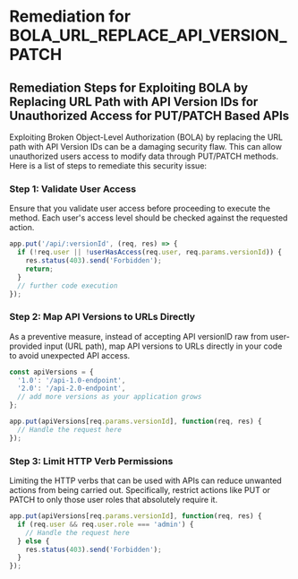 # Remediation for BOLA_URL_REPLACE_API_VERSION_PATCH

## Remediation Steps for Exploiting BOLA by Replacing URL Path with API Version IDs for Unauthorized Access for PUT/PATCH Based APIs

Exploiting Broken Object-Level Authorization (BOLA) by replacing the URL path with API Version IDs can be a damaging security flaw. This can allow unauthorized users access to modify data through PUT/PATCH methods. Here is a list of steps to remediate this security issue:

### Step 1: Validate User Access
Ensure that you validate user access before proceeding to execute the method. Each user's access level should be checked against the requested action.

```javascript
app.put('/api/:versionId', (req, res) => {
  if (!req.user || !userHasAccess(req.user, req.params.versionId)) {
    res.status(403).send('Forbidden');
    return;
  }  
  // further code execution
});
```
### Step 2: Map API Versions to URLs Directly
As a preventive measure, instead of accepting API versionID raw from user-provided input (URL path), map API versions to URLs directly in your code to avoid unexpected API access.

```javascript
const apiVersions = {
  '1.0': '/api-1.0-endpoint',
  '2.0': '/api-2.0-endpoint', 
  // add more versions as your application grows 
};

app.put(apiVersions[req.params.versionId], function(req, res) {
  // Handle the request here
});
```
### Step 3: Limit HTTP Verb Permissions
Limiting the HTTP verbs that can be used with APIs can reduce unwanted actions from being carried out. Specifically, restrict actions like PUT or PATCH to only those user roles that absolutely require it. 

```javascript
app.put(apiVersions[req.params.versionId], function(req, res) {
  if (req.user && req.user.role === 'admin') {
    // Handle the request here
  } else {
    res.status(403).send('Forbidden');
  }
});
```